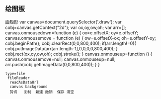 绘图板
--
画矩形
var canvas=document.querySelector('.draw');
    var cobj=canvas.getContext("2d");
    var ox,oy,ow,oh;
    var arr=[];
    canvas.onmousedown=function (e) {
        ox=e.offsetX;
        oy=e.offsetY;
        canvas.onmousemove = function (e) {
            ow=e.offsetX-ox;
            oh=e.offsetY-oy;
            cobj.beginPath();
            cobj.clearRect(0,0,800,400);
            if(arr.length!=0){
                cobj.putImageData(arr[arr.length-1],0,0,0,0,800,400);
            }
            cobj.rect(ox,oy,ow,oh);
            cobj.stroke();
        }
        canvas.onmouseup=function () {
            canvas.onmousemove=null;
            canvas.onmouseup=null;
            arr.push(cobj.getImageData(0,0,800,400));
        }
    }

    type=file
     fileReader
      readAsDataUrl
      canvas background
      剪切   复制  新建 撤销  保存 清空




